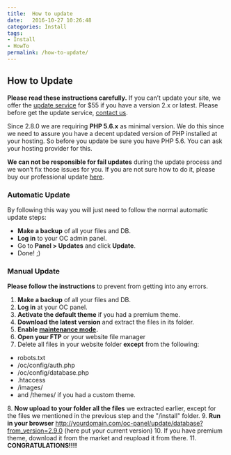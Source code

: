```yaml
---
title:  How to update
date:   2016-10-27 10:26:48
categories: Install
tags: 
- Install
- HowTo
permalink: /how-to-update/
---
```

## How to Update

**Please read these instructions carefully.** If you can’t update your site, we offer the [update service](https://market.open-classifieds.com/support/installation-or-update.html) for $55 if you have a version 2.x or latest. Please before get the update service, [contact us](http://open-classifieds.com/contact/).

Since 2.8.0 we are requiring **PHP 5.6.x** as minimal version. We do this since we need to assure you have a decent updated version of PHP installed at your hosting. So before you update be sure you have PHP 5.6. You can ask your hosting provider for this.

**We can not be responsible for fail updates** during the update process and we won’t fix those issues for you. If you are not sure how to do it, please buy our professional update [here](https://market.open-classifieds.com/support/installation-or-update.html).

### Automatic Update

By following this way you will just need to follow the normal automatic update steps:

+ **Make a backup** of all your files and DB.
+ **Log in** to your OC admin panel.
+ Go to **Panel > Updates** and click **Update**.
+ Done! ;)

### Manual Update

**Please follow the instructions** to prevent from getting into any errors.


1. **Make a backup** of all your files and DB.
2. **Log in** at your OC panel.
3. **Activate the default theme** if you had a premium theme.
4. **Download the latest version** and extract the files in its folder.
5. **Enable [maintenance mode](https://docs.yclas.com/how-to-activate-maintenance-mode/).**
6. **Open your FTP** or your website file manager
7. Delete all files in your website folder **except** from the following:

  + robots.txt
  + /oc/config/auth.php
  + /oc/config/database.php
  + .htaccess
  + /images/
  + and /themes/ if you had a custom theme.
    
8\. **Now upload to your folder all the files** we extracted earlier, except for the files we mentioned in the previous step and the "/install" folder.
9\. **Run in your browser** http://yourdomain.com/oc-panel/update/database?from_version=2.9.0 (here put your current version)
10\. If you have premium theme, download it from the market and reupload it from there.
11\. **CONGRATULATIONS!!!!**

